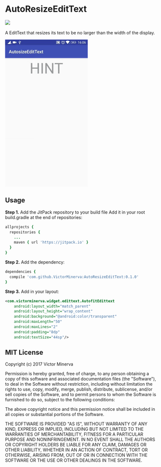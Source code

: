 # AutoResizeEditText

[![](https://jitpack.io/v/VictorMinerva/AutoResizeEditText.svg)](https://jitpack.io/#VictorMinerva/AutoResizeEditText)

A EditText that resizes its text to be no larger than the width of the display.

![Example Image](/web/static/autoresizeedittext.gif?raw=true)

## Usage

**Step 1.** Add the JitPack repository to your build file 
  Add it in your root build.gradle at the end of repositories:

```cson
allprojects {
  repositories {
    ...
    maven { url 'https://jitpack.io' }
  }
}
```  
 
**Step 2.** Add the dependency:
  
```cson
dependencies {
  compile 'com.github.VictorMinerva:AutoResizeEditText:0.1.0'
}
```

**Step 3.** Add in your layout:

```xml
<com.victorminerva.widget.edittext.AutofitEdittext
    android:layout_width="match_parent"
    android:layout_height="wrap_content"
    android:background="@android:color/transparent"
    android:maxLength="50"
    android:maxLines="2"
    android:padding="8dp"
    android:textSize="44sp"/>
```



## MIT License

Copyright (c) 2017 Victor Minerva

Permission is hereby granted, free of charge, to any person obtaining a copy
of this software and associated documentation files (the "Software"), to deal
in the Software without restriction, including without limitation the rights
to use, copy, modify, merge, publish, distribute, sublicense, and/or sell
copies of the Software, and to permit persons to whom the Software is
furnished to do so, subject to the following conditions:

The above copyright notice and this permission notice shall be included in all
copies or substantial portions of the Software.

THE SOFTWARE IS PROVIDED "AS IS", WITHOUT WARRANTY OF ANY KIND, EXPRESS OR
IMPLIED, INCLUDING BUT NOT LIMITED TO THE WARRANTIES OF MERCHANTABILITY,
FITNESS FOR A PARTICULAR PURPOSE AND NONINFRINGEMENT. IN NO EVENT SHALL THE
AUTHORS OR COPYRIGHT HOLDERS BE LIABLE FOR ANY CLAIM, DAMAGES OR OTHER
LIABILITY, WHETHER IN AN ACTION OF CONTRACT, TORT OR OTHERWISE, ARISING FROM,
OUT OF OR IN CONNECTION WITH THE SOFTWARE OR THE USE OR OTHER DEALINGS IN THE
SOFTWARE.

